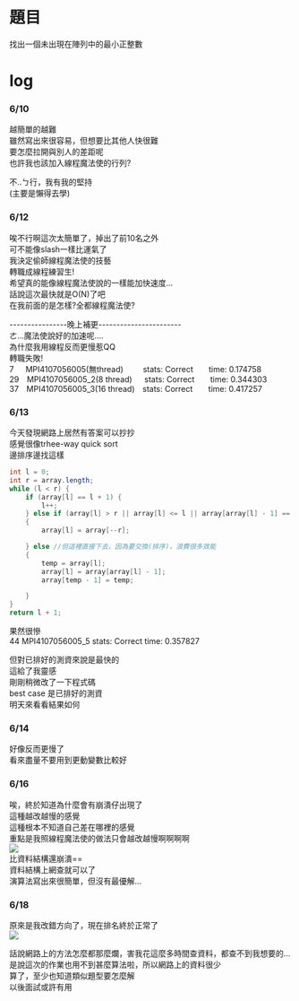 # 題目
找出一個未出現在陣列中的最小正整數
# log
### 6/10
越簡單的越難  
雖然寫出來很容易，但想要比其他人快很難  
要怎麼拉開與別人的差距呢  
也許我也該加入線程魔法使的行列?  

不..ㄅ行，我有我的堅持  
(主要是懶得去學)  

### 6/12
唉不行啊這次太簡單了，掉出了前10名之外  
可不能像slash一樣比運氣了  
我決定偷師線程魔法使的技藝  
轉職成線程練習生!  
希望真的能像線程魔法使說的一樣能加快速度...  
話說這次最快就是O(N)了吧  
在我前面的是怎樣?全都線程魔法使?  

----------------晚上補更-----------------------  
ㄜ...魔法使說好的加速呢....  
為什麼我用線程反而更慢惹QQ  
轉職失敗!  
7&emsp;&ensp;MPI4107056005(無thread)&ensp;&emsp;&emsp;stats: Correct&emsp;&emsp;time: 0.174758   
29&emsp;MPI4107056005_2(8 thread)&nbsp;&nbsp;&emsp;stats: Correct&emsp;&emsp;time: 0.344303     
37&emsp;MPI4107056005_3(16 thread)&emsp;stats: Correct&emsp;&emsp;time: 0.417257   

### 6/13
今天發現網路上居然有答案可以抄抄  
感覺很像trhee-way quick sort  
邊排序邊找這樣  
```java
int l = 0;
int r = array.length; 
while (l < r) {
	if (array[l] == l + 1) {
		l++;
	} else if (array[l] > r || array[l] <= l || array[array[l] - 1] == array[l])
	{
		array[l] = array[--r];

	} else //但這裡直接下去，因為要交換(排序)，浪費很多效能
	{
		temp = array[l];
		array[l] = array[array[l] - 1];
		array[temp - 1] = temp;

	}
}
return l + 1;
```
果然很慘  
44   MPI4107056005_5    stats: Correct    time: 0.357827  

但對已排好的測資來說是最快的  
這給了我靈感  
剛剛稍微改了一下程式碼  
best case 是已排好的測資  
明天來看看結果如何  

### 6/14
好像反而更慢了  
看來盡量不要用到更動變數比較好  

### 6/16
唉，終於知道為什麼會有崩潰仔出現了  
這種越改越慢的感覺  
這種根本不知道自己差在哪裡的感覺  
重點是我照線程魔法使的做法只會越改越慢啊啊啊啊   
![](https://i.imgur.com/GRCCaTE.png)  
比資料結構還崩潰==  
資料結構上網查就可以了  
演算法寫出來很簡單，但沒有最優解...  


### 6/18 
原來是我改錯方向了，現在排名終於正常了  
![](https://i.imgur.com/8RzgKc2.png)   

話說網路上的方法怎麼都那麼爛，害我花這麼多時間查資料，都查不到我想要的...  
是說這次的作業也用不到甚麼算法啦，所以網路上的資料很少  
算了，至少也知道類似題型要怎麼解  
以後面試或許有用   


